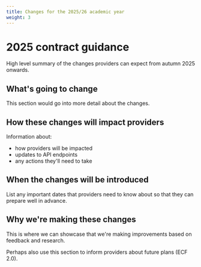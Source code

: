```yaml
---
title: Changes for the 2025/26 academic year
weight: 3
---
```


# 2025 contract guidance 

High level summary of the changes providers can expect from autumn 2025 onwards. 

## What's going to change

This section would go into more detail about the changes. 

## How these changes will impact providers

Information about:

* how providers will be impacted
* updates to API endpoints
* any actions they'll need to take

## When the changes will be introduced

List any important dates that providers need to know about so that they can prepare well in advance. 

## Why we're making these changes 

This is where we can showcase that we're making improvements based on feedback and research. 

Perhaps also use this section to inform providers about future plans (ECF 2.0). 